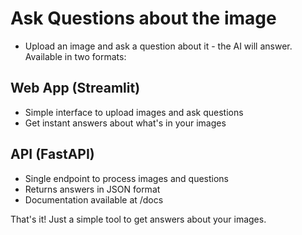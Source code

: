 # Ask Questions about the image
- Upload an image and ask a question about it - the AI will answer. Available in two formats:

## Web App (Streamlit)

- Simple interface to upload images and ask questions
- Get instant answers about what's in your images


## API (FastAPI)

- Single endpoint to process images and questions
- Returns answers in JSON format
- Documentation available at /docs



That's it! Just a simple tool to get answers about your images.
